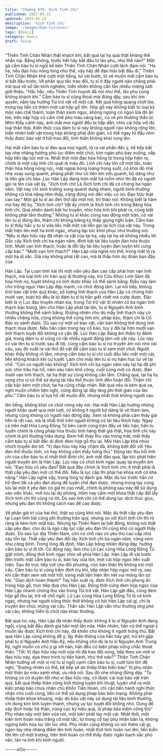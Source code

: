 ```yaml
---
title: "Chương 676: Xích Tinh Chi"
published: 2025-05-22
updated: 2025-05-22
description: 'Xích Tinh Chi'
image: '/images/han-li/cover/'
tags: [HanLi]
category: HanLi
draft: false
---
```


"Thiên Tinh Chân Nhân thật khách khí, bất quá tại hạ quả thật
không thể nhẫn nại. Bằng không, trước hết hãy bắt đầu từ lão
phu, như thế nào?" Một gã cẩm bào tu sĩ ngồi kế bên Thiên Tinh
Chân Nhân cười lãnh đạm nói.
"Ha ha, nếu đạo hữu nóng lòng như thế, vậy hãy để đạo hữu bắt
đầu đi."
Thiên Tinh Chân Nhân khẻ cười một tiếng, lui vài bước, tỏ vẻ
muốn mời cẩm bào tu sĩ bắt đầu trước.
Về phần quy tắc trao đổi, tu sĩ ở đây người nào chẳng phải trải
qua vô số lần kinh nghiệm, hiển nhiên không cần tốn nhiều miệng
lưỡi giới thiệu.
"Hắc hắc, nếu Thiên Tinh huynh đã nói như thế, lão phu cũng
không khách khí." Cẩm bào tu sĩ cũng thoải mái đứng dậy, sau khi
ôm quyền, nắm tay hướng Túi trữ vật vỗ một cái.
Kết quả hồng quang chợt lóe, trong tay liền có thêm một cái hộp
gỗ lớn.
Hộp gỗ này không biết từ loại kỳ mộc nào chế thành, toàn thân
xanh ngọc, không ngừng có ngọn lửa đỏ ẩn lóe, trên nắp hộp có
cấm chế phù màu vàng bạc, có vẻ phi thường thần bí.
Nhìn thấy cảnh này, ánh mắt mọi người đều bị hấp dẫn, nhìn cái
hộp với đủ loại thần thái.
Kiến thức của đám tu sĩ này không người nào không rộng lớn,
hiển nhiên biết vật trong hộp không phải đơn giản, có thể ngay từ
đầu nhìn thấy được bảo vật ở hội trao đổi, tinh thần không khỏi
rung lên.

Hai mắt cẩm bào tu sĩ đảo qua mọi người, lộ ra vài phần đắc ý, kế
tiếp bắt tay nhẹ nhàng hướng phù lục điểm một chút, kim ngân
phù bay xuống, nắp hộp liền lập tức mở ra. Nhất thời một đạo hỏa
hồng từ trong hộp hiện ra, chính là một cây linh chi quái dị màu
đỏ.
Linh chi này lớn cỡ một tấc, toàn thân hỏa hồng nóng rực, mặt
ngoài bóng loáng trong suốt, có khói đỏ nhè nhẹ xoay xung
quanh, phảng phất như có tiên khí vờn quanh, bộ dáng như là
tiên gia chí bảo.
Lúc Hàn Lập đang trợn mắt há mồm nhìn thì đã có người gọi ra
tên của vật ấy.
"Xích tinh chi! Là Xích tinh chi đã có chừng ba ngàn năm. Vật này
chỉ sinh trưởng xung quanh dung nham, người bình thường không
có khả năng nhìn thấy, càng đừng nói đến việc có nó. Đạo hữu
thật cao tay." Một gã tu sĩ áo đen thở dài một hơi, thì thào nói.
Không biết là hâm mộ hay đố kỵ.
"Xích tinh chi? Vật ấy chính là Xích tinh chi trong Băng hỏa tinh
chi. Quả nhiên danh bất hư truyền, nhìn hỏa linh khí phát ra, cũng
biết không phải tầm thường." Những tu sĩ khác cũng xao động
một trận, có vài tên tu sĩ đứng lên, thậm chí không kiêng kỵ thấp
giọng nghị luận.
Cẩm bào tu sĩ thấy hắc y tu sĩ vừa liếc mắt một cái liền gọi lai lịch
của vật này. Trong mắt hiện lên một tia kinh ngạc, nhưng lập tức
khôi phục như thường nói:
"Nếu vị đạo hữu này đã nhận ra vật của tại hạ, vậy tại hạ sẽ
không nhiều lời. Gốc cây Xích tinh chi ba ngàn năm, đỉnh bật tài
liệu luyện đan hỏa thuộc tính. Mười vạn linh thạch, hoặc là đổi lấy
tài liệu luyện đan luyện khí cùng cấp bậc."
"Mười vạn linh thạch?" Hàn Lập vừa nghe nói thế, trong mắt lộ ra
một tia dị sắc.
Giá này không phải rất cao, mà là thấp hơn dự đoán ban đầu của

Hàn Lập. Tại Loạn tinh hải thì một viên yêu đan cao cấp phải hơn
vạn linh thạch, mà loại linh chi trân quý dị thường này, trừ Cữu
Khúc Linh Sâm đã hóa hình nọ, tuyệt không có linh dược khác có
thể sánh bằng. Điều này làm cho trống ngực Hàn Lập đập mạnh,
có chút động tâm.
Lại nói tiếp, không tính bảo vật trân quý khác, số lượng linh thạch
của Hàn Lập có chừng hơn mười vạn, toàn bộ đều là từ đám tu sĩ
bị hắn giết chết mà cướp được. Đặc biệt là vị Lục đạo truyền
nhân kia, trong Túi trữ vật dĩ nhiên có ba ngàn linh thạch bậc
trung, làm cho Hàn Lập phát tài lớn, tu sĩ Nguyên Anh bình
thường không thể sánh bằng.
Đương nhiên cho dù mấy linh thạch này có nhiều chăng nữa,
cũng không thể cùng linh khí, pháp bảo, thậm chí là Cổ Bảo so
sánh được. Dù sao có một số bảo vật, căn bản không thể dùng
linh thạch mua được.
Nếu hắn cầm trong tay cổ bảo, tùy ý đổi lại hơn mười vạn linh
thạch tuyệt đối không có vấn đề.
Lúc Hàn Lập đang âm thầm tự đánh giá, trong đám tu sĩ cũng có
rất nhiều người động tâm với vật này.
Lúc này có vài tên tu sĩ trước sau đi tới, cùng cẩm bào tu sĩ nọ
truyền âm nói nhỏ vài câu, sau đó xuất ra vài thứ đồ vật để cẩm
bào tu sĩ xem một chút.
Người khác thấy không rõ lắm, nhưng cẩm bào tu sĩ chỉ cuối đầu
liếc mắt một cái, liền không khách khí cự tuyệt. Làm cho mấy tên
tu sĩ nọ hậm hực lui về tại chỗ.
"Còn có người nào không? Xích tinh chi ba ngàn năm này tại hạ
đã phí sức chín trâu hai hổ, năm sáu năm khổ công, cuối cùng
mới có được. Bán mười vạn linh thạch, tại hạ thật sự cũng không
cần lắm. Chẳng qua, tại hạ hy vọng chư vị có thể sử dụng tài liệu
thổ thuộc tính đến hoán đổi. Thậm chí cấp bậc kém một chút, tại
hạ cũng chấp nhận. Bất quá nếu là kém quá xa, nghĩ muốn chiếm
tiện nghi, cũng đừng lại đây lãng phí thời gian của lão phu." Cẩm
bào tu sĩ tựa hồ rất muốn đổi, nhưng nhất thời không người nào

lên tiếng, không khỏi có chút nóng nảy nói.
Hai mắt Hàn Lập hướng những người khác quét qua một lượt, có
không ít người bộ dáng lộ vẻ tham lam, nhưng cũng không có
người nào đứng dậy.
Xem ra không phải cảm thấy giá tiến là rất cao, mà là nhất thời
trên người không có tài liệu thích hợp.
Ngay cả trên mặt Hỏa Long Đồng Tử bên cạnh cũng tràn đầy vẻ
tiếc hận, hắn tu luyện chính là công pháp hỏa thuộc tính hàng thật
giá thật, hỏa tinh chi này chính là phi thường hiệu dụng.
Đem hết thảy thu vào trong mắt, mắt thấy cẩm bào tu sĩ bất đắc dĩ
định đem hộp gỗ thu lại.
Môi Hàn Lập khẻ nhúc nhích truyền âm tới.
"Vị đạo hữu này hãy chậm đã, không biết đối với Yêu đan thổ
thuộc tính, có hay không cảm thấy hứng thú."
Động tác thu hồi linh chi của cẩm bào tu sĩ nhất thời đình chỉ, ánh
mắt đảo qua, lập tức phát hiện người truyền âm là Hàn Lập. Lúc
này có chút kinh ngạc quay lại truyền âm nói:
"Đạo hữu có yêu đan? Bất quá đây chính là Xích tinh chi, ít nhất
phải là thất cấp yêu đan mới có thể đổi. Nếu là lục cấp thì phải hai
khỏa mới có khả năng."
Hàn Lập nghe vậy, trong lòng tự đánh giá.
Mặc dù lúc trước hắn cơ hồ đem tất cả yêu đan dùng để luyện
chế đan dược, nhưng trong tay cũng lưu lại một ít yêu đan có giá
trị cao nhất, chính là phòng sau này để sử dụng vào việc khác,
mới lưu lại dự phòng.
Hôm nay cầm một khỏa thất cấp đổi lấy Xích tinh chi thì cũng có
lời. Dù sao linh chi có thể dùng lục dịch thúc giục, nhưng yêu đan
thì không cách nào đề cao được.

Về phần giá trị của hai thứ, thật sự cũng khó nói.
Mặc dù thất cấp yêu đan tại Loạn tinh hải cũng phi thường trân
quý, nhưng so với Xích tinh chi thì rõ ràng là kém hơn một bậc.
Nhưng tại Thiên Nam lại bất đồng, không nói thất cấp yêu đan,
cho dù là ngũ cấp lục cấp yêu đan thì cũng khó có người thấy
được. Dù sao lục địa Thiên Nam, còn có chỗ nào có yêu thú cao
cấp như vậy tồn tại.
Thất cấp yêu đan đổi lấy Xích tinh chi ba ngàn năm, cũng xem
như công bình.
Trong lòng đã định, Hàn Lập bỗng nhiên đứng dậy, hướng cẩm
bào tu sĩ đi tới.
Cử động này, làm cho Lữ Lạc cùng Hỏa Long Đồng Tử giật mình,
đồng thời kinh ngạc nhìn về phía Hàn Lập.
Hàn Lập đi vài bước đến trước mặt cẩm bào tu sĩ, bàn tay vừa
lộn, một cái hộp ngọc liền xuất hiện. Sau đó trực tiếp vứt cho đối
phương, còn bản thân thì không nói một câu.
Cẩm bào tu sĩ cũng trầm định trụ khí, tiếp nhận hộp ngọc mở ra,
sau khi cẩn thận xem xét một hồi, trong mắt liện hiện lên nét vui
mừng lẫn sợ hãi.
"Giao dịch hoàn thành!"
Tay hắn xuất ra, đem Xích tinh chi phong ấn trong hộp gỗ, trực
tiếp đưa cho Hàn Lập. Đồng thời cũng đem hộp ngọc của Hàn
Lập nhanh chóng thu vào trong Túi trữ vật.
Hàn Lập gật đầu, cũng đem hộp gỗ thu lại, trở về chỗ ngồi.
Lữ Lạc cùng Hỏa Long Đồng Tử lộ vẻ kinh ngạc, nhưng hai người
cũng thức thời không có hỏi Hàn Lập cái gì, chỉ là truyền âm chúc
mừng vài câu.
Thần sắc Hàn Lập vẫn như thường ứng phó vài câu, không hiển
lộ chút nào khác thường.

Bất quá lúc này, Hàn Lập đã nhận thấy được không ít tu sĩ
Nguyên Anh đang ngồi, cũng bắt đầu đánh giá hắn một lần nữa.
Hiển nhiên, hắn có thể ngoài ý muốn lấy được Xích tinh chi này,
đã khiến cho không ít người hứng thú.
Bất quá Hàn Lập cũng không để ý, lấy thần thông của hắn bây
giờ, trừ khi gặp phải tu sĩ Nguyên Anh Hậu Kỳ, nếu không cho dù
là tu sĩ Nguyên Anh Trung Kỳ, nghĩ muốn có chủ ý gì với hắn, hắn
đều có biện pháp vững chắc thoát thân.
"Tốt. Vị đạo hữu này mới vừa rồi đã trao đổi xong, tiếp theo xin
mời vị đạo hữu này, dựa theo trình tự tiến hành, như thế nào?"
Thiên Tinh Chân Nhân hướng về một vị nữ tu sĩ ngồi cạnh cẩm
bào tu sĩ, cười tủm tỉm đề nghị.
"Đương nhiên có thể, kế tiếp sẽ do thiếp thân hiến bảo" Vị phụ
nhân một thân áo màu xanh nhạt, ưu nhã nói. Sau đó nhẹ nhàng
đứng dậy.
"Ta không có cơ duyên tốt như vị đạo hữu này, có được cái loại
bảo vật trân quý, bất quá thiếp thân cũng tinh thông luyện khí
thuật, luyện chế ra một kiện pháp bảo chưa nhận chủ Khốn Tiên
Hoàn, chỉ cần tiến hành nghi thức nhận chủ cuối cùng, liền có thể
sử dụng pháp bảo bổn mạng. Không phải thiếp thân khoe khoang,
mặc dù bảo vật này sử dụng tài liệu bình thường, chỉ dùng kim
tinh luyện thành, nhưng uy lực tuyệt đối không nhỏ. Dùng để vây
địch hoặc hộ thân, cũng cực kỳ hiệu quả, là pháp bảo kiêm công
thủ" Phụ nhân này một bên vừa nói, một bên phất tay một cái.
Nhất thời, một kiện tinh hoàn màu trắng cỡ một tấc, từ trong cổ
tay phụ nhân bắn ra, không ngừng biến hóa lúc lớn lúc nhỏ.
Phụ nhân cũng không có nói thêm cái gì, ngón tay nhẹ nhàng
điểm lên tinh hoàn, nhất thời tinh hoàn run lên, liền biến lớn lên
cỡ một trượng, trên tinh hoàn có thể thấy được ngân bạch sắc
phù văn, tản ra linh khí kinh người.

------oOo------

